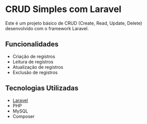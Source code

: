 # CRUD Simples com Laravel

Este é um projeto básico de CRUD (Create, Read, Update, Delete) desenvolvido com o framework Laravel.

## Funcionalidades

- Criação de registros
- Leitura de registros
- Atualização de registros
- Exclusão de registros

## Tecnologias Utilizadas

- [Laravel](https://laravel.com/)
- PHP
- MySQL
- Composer
